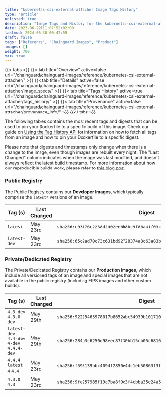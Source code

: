 ```yaml
---
title: "kubernetes-csi-external-attacher Image Tags History"
type: "article"
unlisted: true
description: "Image Tags and History for the kubernetes-csi-external-attacher Chainguard Image"
date: 2023-06-22T11:07:52+02:00
lastmod: 2024-05-30 00:47:59
draft: false
tags: ["Reference", "Chainguard Images", "Product"]
images: []
weight: 700
toc: true
---
```


{{< tabs >}}
{{< tab title="Overview" active=false url="/chainguard/chainguard-images/reference/kubernetes-csi-external-attacher/" >}}
{{< tab title="Details" active=false url="/chainguard/chainguard-images/reference/kubernetes-csi-external-attacher/image_specs/" >}}
{{< tab title="Tags History" active=true url="/chainguard/chainguard-images/reference/kubernetes-csi-external-attacher/tags_history/" >}}
{{< tab title="Provenance" active=false url="/chainguard/chainguard-images/reference/kubernetes-csi-external-attacher/provenance_info/" >}}
{{</ tabs >}}

The following tables contains the most recent tags and digests that can be used to pin your Dockerfile to a specific build of this image. Check our guide on [Using the Tag History API](/chainguard/chainguard-images/using-the-tag-history-api/) for information on how to fetch all tags from an image and how to pin your Dockerfile to a specific digest.

Please note that digests and timestamps only change when there is a change to the image, even though images are rebuilt every night. The "Last Changed" column indicates when the image was last modified, and doesn't always reflect the latest build timestamp. For more information about how our reproducible builds work, please refer to [this blog post](https://www.chainguard.dev/unchained/reproducing-chainguards-reproducible-image-builds).

### Public Registry
The Public Registry contains our **Developer Images**, which typically comprise the `latest*` versions of an image.

| Tag (s)       | Last Changed | Digest                                                                    |
|---------------|--------------|---------------------------------------------------------------------------|
|  `latest`     | May 23rd     | `sha256:c93776c2238d2402ee6b8bc9f86a41f03c5cae5412b1ef5453be65a62fb344ec` |
|  `latest-dev` | May 23rd     | `sha256:65c2ad70c73c631bd92728374a8c63a83bd03d8b1b1d3d50a6260b8be540410a` |


### Private/Dedicated Registry
The Private/Dedicated Registry contains our **Production Images**, which include all versioned tags of an image and special images that are not available in the public registry (including FIPS images and other custom builds).

| Tag (s)                                     | Last Changed | Digest                                                                    |
|---------------------------------------------|--------------|---------------------------------------------------------------------------|
|  `4.3-dev` `4.3.0-dev`                      | May 29th     | `sha256:92225465978017b8652abc54939b101710efa5863a82dcb91d8df3fe4028842b` |
|  `latest-dev` `4.4-dev` `4-dev` `4.4.4-dev` | May 29th     | `sha256:284b3c6250d98eec87f30bb15cb05c6816f6e41afe9d72d499a8e6bc2f1f419c` |
|  `4.4.4` `latest` `4` `4.4`                 | May 23rd     | `sha256:f595139bbc4094f2850e44c1eb50863f3f28e6e84ab4e7d5724323fa4b7a72ae` |
|  `4.3.0` `4.3`                              | May 23rd     | `sha256:9fe257985f19c7ba8f9e3f4cbba35e24a5a2471a8f607be33036bc3147e3cabe` |

